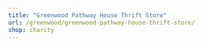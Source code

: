 ```yaml
---
title: "Greenwood Pathway House Thrift Store"
url: /greenwood/greenwood-pathway-house-thrift-store/
shop: charity
---
```

